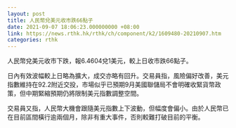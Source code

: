 ```yaml
---
layout: post
title: 人民幣兌美元收市跌66點子
date: 2021-09-07 18:06:23.000000000 +08:00
link: https://news.rthk.hk/rthk/ch/component/k2/1609480-20210907.htm
categories: rthk
---
```


人民幣兌美元收市下跌，報6.4604兌1美元，較上日收市跌66點子。

日內有效波幅較上日略為擴大，成交亦略有回升。交易員指，風險偏好改善，美元指數維持在92.2附近交投，市場似乎已預期9月美國聯儲局不會明確收緊貨幣政策，但中期緊縮預期仍將限制美元指數調整空間。

交易員又指，人民幣大機會跟隨美元指數上下波動，但幅度會偏小。由於人民幣已在目前區間橫行逾兩個月，除非有重大事件，否則較難打破目前的平衡。
